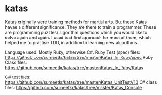 katas
=====

Katas originally were training methods for martial arts. But these Katas havae a different significance. 
They are there to train a programmer. These are programming puzzles/ algorithm questions which you would like to solve 
again and again. 
I used test first approach for most of them, which helped me to practise TDD, in addition to learning new algorithms.

Language used: Mostly Ruby, otherwise C#.
Ruby Test (spec) files: https://github.com/sumeetkr/katas/tree/master/Katas_In_Ruby/spec
Ruby Class files: https://github.com/sumeetkr/katas/tree/master/Katas_In_Ruby/Katas

C# test files: https://github.com/sumeetkr/katas/tree/master/Katas_UnitTestV10
C# class files: https://github.com/sumeetkr/katas/tree/master/Katas_Console
